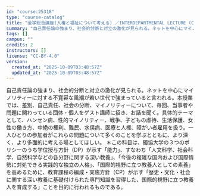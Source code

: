 ```yaml
---
id: "course:25318"
type: "course-catalog"
title: "全学総合講座(人権と福祉について考える) ／INTERDEPARTMENTAL LECTURE (CONSIDERING HUMAN RIGHTS AND WELFARE)"
summary: "自己責任論の強まり、社会的分断と対立の激化が見られる。ネットを中心にマイノリティーに対する不寛容な風潮が若い世代で強まっていると言われる。本授業では、差別、自己責任、社会の分断、マイノリティーについて、毎回、当事者や問題に関わっている団体・…"
tags: []
campus: ""
credits: 2
instructors: []
license: "CC-BY-4.0"
version:
  created_at: "2025-10-09T03:48:57Z"
  updated_at: "2025-10-09T03:48:57Z"
---
```

自己責任論の強まり、社会的分断と対立の激化が見られる。ネットを中心にマイノリティーに対する不寛容な風潮が若い世代で強まっていると言われる。本授業では、差別、自己責任、社会の分断、マイノリティーについて、毎回、当事者や問題に関わっている団体・個人をゲスト講師に招き、お話を聞く。具体的テーマとして、ハンセン病、性的マイノリティー、戦争、子どもの虐待、生活保護、女性の働き方、中絶の権利、難民、水俣病、医療と人権、障がい者雇用を扱う。一人ひとりの参加者がこれらの問題について多くのことを学ぶとともに、より深く、より多面的に考える場としてほしい。 ＊この科目は、獨協大学の３つのポリシーのうち学位授与方針（DP）が示す「能力」、すなわち「人文科学、社会科学、自然科学などの各分野に関する深い教養」、「今後の複雑な国内および国際情勢に対処できる実践的な独立の人格」、「国際的視野に立つ教養人としての素養」を高めるために、教育課程の編成・実施方針（CP）が示す「歴史・文化・社会に関する深い教養に基礎付けられた専門知識を習得した、国際的視野に立つ教養人を育成する」ことを目的に行われるものである。
